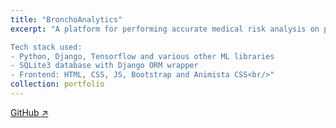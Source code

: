 ```yaml
---
title: "BronchoAnalytics"
excerpt: "A platform for performing accurate medical risk analysis on patients using diagnostic data. Provides accurate classification of patients according to their cancer risk. Also accurately classifies Lung CT-Scan images into normal, benign and malignant classes.

Tech stack used:
- Python, Django, Tensorflow and various other ML libraries
- SQLite3 database with Django ORM wrapper
- Frontend: HTML, CSS, JS, Bootstrap and Animista CSS<br/>"
collection: portfolio
---
```


[GitHub ↗️](https://github.com/capybara-brain346/stunning-disco)